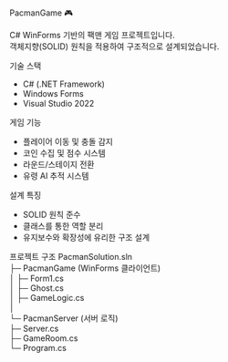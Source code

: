 PacmanGame 🎮

C# WinForms 기반의 팩맨 게임 프로젝트입니다.  
객체지향(SOLID) 원칙을 적용하여 구조적으로 설계되었습니다.


기술 스택
- C# (.NET Framework)
- Windows Forms
- Visual Studio 2022


게임 기능
- 플레이어 이동 및 충돌 감지
- 코인 수집 및 점수 시스템
- 라운드/스테이지 전환
- 유령 AI 추적 시스템


설계 특징
- SOLID 원칙 준수
- 클래스를 통한 역할 분리
- 유지보수와 확장성에 유리한 구조 설계


프로젝트 구조
PacmanSolution.sln  
├─ PacmanGame (WinForms 클라이언트)  
│  ├─ Form1.cs  
│  ├─ Ghost.cs  
│  ├─ GameLogic.cs  
│  
└─ PacmanServer (서버 로직)  
   ├─ Server.cs  
   ├─ GameRoom.cs  
   └─ Program.cs  
